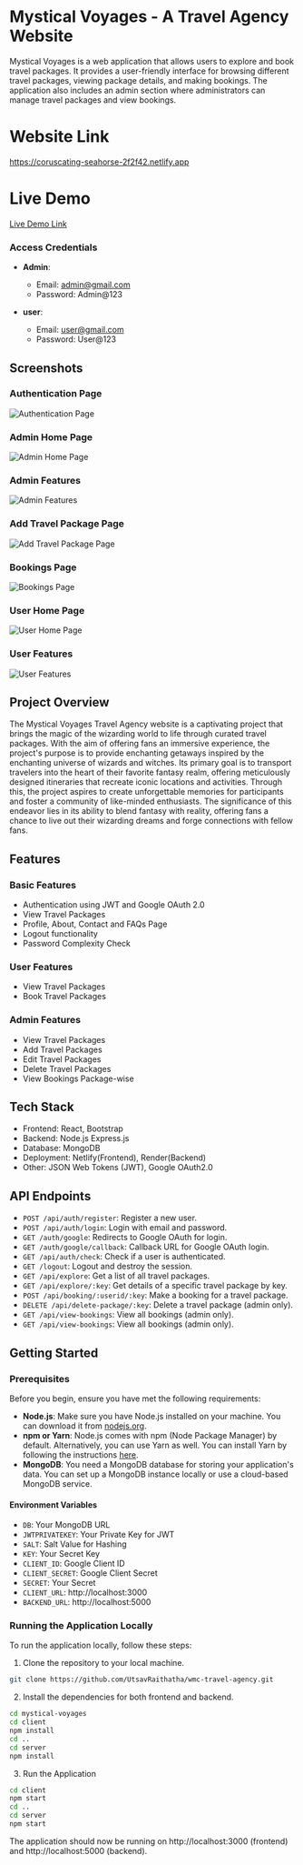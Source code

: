 # Mystical Voyages - A Travel Agency Website

Mystical Voyages is a web application that allows users to explore and book travel packages. It provides a user-friendly interface for browsing different travel packages, viewing package details, and making bookings. The application also includes an admin section where administrators can manage travel packages and view bookings.

# Website Link

https://coruscating-seahorse-2f2f42.netlify.app

# Live Demo

[Live Demo Link](https://youtu.be/rOvbiF6imag)

### Access Credentials

- **Admin**:
  - Email: admin@gmail.com
  - Password: Admin@123

- **user**:
  - Email: user@gmail.com
  - Password: User@123

## Screenshots

### Authentication Page

![Authentication Page](/client/src/assets/images/Authentication.png)

### Admin Home Page

![Admin Home Page](/client/src/assets/images/Admin-Home-Page.png)

### Admin Features

![Admin Features](/client/src/assets/images/Admin-Features.png)

### Add Travel Package Page

![Add Travel Package Page](/client/src/assets/images/Add-Travel-Package.png)

### Bookings Page

![Bookings Page](/client/src/assets/images/Bookings-Page.png)

### User Home Page

![User Home Page](/client/src/assets/images/User-Home-Page.png)

### User Features

![User Features](/client/src/assets/images/User-Features.png)

## Project Overview

The Mystical Voyages Travel Agency website is a captivating project that brings the magic of the wizarding world to life through curated travel packages. With the aim of offering fans an immersive experience, the project's purpose is to provide enchanting getaways inspired by the enchanting universe of wizards and witches. Its primary goal is to transport travelers into the heart of their favorite fantasy realm, offering meticulously designed itineraries that recreate iconic locations and activities. Through this, the project aspires to create unforgettable memories for participants and foster a community of like-minded enthusiasts. The significance of this endeavor lies in its ability to blend fantasy with reality, offering fans a chance to live out their wizarding dreams and forge connections with fellow fans.

## Features

### Basic Features
- Authentication using JWT and Google OAuth 2.0
- View Travel Packages
- Profile, About, Contact and FAQs Page
- Logout functionality
- Password Complexity Check

### User Features

- View Travel Packages
- Book Travel Packages

### Admin Features

- View Travel Packages
- Add Travel Packages
- Edit Travel Packages
- Delete Travel Packages
- View Bookings Package-wise

## Tech Stack

- Frontend: React, Bootstrap
- Backend: Node.js Express.js
- Database: MongoDB
- Deployment: Netlify(Frontend), Render(Backend)
- Other: JSON Web Tokens (JWT), Google OAuth2.0

## API Endpoints
- `POST /api/auth/register`: Register a new user.
- `POST /api/auth/login`: Login with email and password.
- `GET /auth/google`: Redirects to Google OAuth for login.
- `GET /auth/google/callback`: Callback URL for Google OAuth login.
- `GET /api/auth/check`: Check if a user is authenticated.
- `GET /logout`: Logout and destroy the session.
- `GET /api/explore`: Get a list of all travel packages.
- `GET /api/explore/:key`: Get details of a specific travel package by key.
- `POST /api/booking/:userid/:key`: Make a booking for a travel package.
- `DELETE /api/delete-package/:key`: Delete a travel package (admin only).
- `GET /api/view-bookings`: View all bookings (admin only).
- `GET /api/view-bookings`: View all bookings (admin only).

## Getting Started

### Prerequisites

Before you begin, ensure you have met the following requirements:

- **Node.js**: Make sure you have Node.js installed on your machine. You can download it from [nodejs.org](https://nodejs.org/).
- **npm or Yarn**: Node.js comes with npm (Node Package Manager) by default. Alternatively, you can use Yarn as well. You can install Yarn by following the instructions [here](https://classic.yarnpkg.com/en/docs/install).
- **MongoDB**: You need a MongoDB database for storing your application's data. You can set up a MongoDB instance locally or use a cloud-based MongoDB service.

#### Environment Variables

- `DB`: Your MongoDB URL
- `JWTPRIVATEKEY`: Your Private Key for JWT
- `SALT`: Salt Value for Hashing
- `KEY`: Your Secret Key
- `CLIENT_ID`: Google Client ID
- `CLIENT_SECRET`: Google Client Secret
- `SECRET`: Your Secret
- `CLIENT_URL`: http://localhost:3000
- `BACKEND_URL`: http://localhost:5000

### Running the Application Locally

To run the application locally, follow these steps:
1. Clone the repository to your local machine.
```bash
git clone https://github.com/UtsavRaithatha/wmc-travel-agency.git
```
2. Install the dependencies for both frontend and backend.
```bash
cd mystical-voyages
cd client
npm install
cd ..
cd server
npm install
```
3. Run the Application
```bash
cd client
npm start
cd ..
cd server
npm start
```
The application should now be running on http://localhost:3000 (frontend) and http://localhost:5000 (backend).